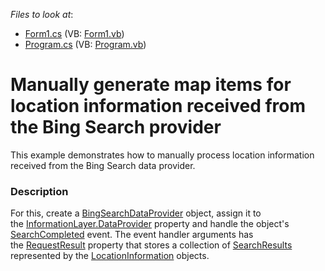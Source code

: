 <!-- default file list -->
*Files to look at*:

* [Form1.cs](./CS/MapControl_SearchProcessing/Form1.cs) (VB: [Form1.vb](./VB/MapControl_SearchProcessing/Form1.vb))
* [Program.cs](./CS/MapControl_SearchProcessing/Program.cs) (VB: [Program.vb](./VB/MapControl_SearchProcessing/Program.vb))
<!-- default file list end -->
# Manually generate map items for location information received from the Bing Search provider


This example demonstrates how to manually process location information received from the Bing Search data provider.


<h3>Description</h3>

For this, create a&nbsp;<a href="https://documentation.devexpress.com/#WindowsForms/clsDevExpressXtraMapBingSearchDataProvidertopic">BingSearchDataProvider</a> object, assign it to the&nbsp;<a href="https://documentation.devexpress.com/#WindowsForms/DevExpressXtraMapInformationLayer_DataProvidertopic">InformationLayer.DataProvider</a> property and handle the&nbsp;object's <a href="https://documentation.devexpress.com/#WindowsForms/DevExpressXtraMapBingSearchDataProvider_SearchCompletedtopic">SearchCompleted</a> event. The event handler arguments has the&nbsp;<a href="https://documentation.devexpress.com/#WindowsForms/DevExpressXtraMapBingSearchCompletedEventArgs_RequestResulttopic">RequestResult</a>&nbsp;property that stores a collection of&nbsp;<a href="https://documentation.devexpress.com/#WindowsForms/DevExpressXtraMapSearchRequestResult_SearchResultstopic">SearchResults</a>&nbsp; represented by the&nbsp;<a href="https://documentation.devexpress.com/#WindowsForms/clsDevExpressXtraMapLocationInformationtopic">LocationInformation</a>&nbsp;objects.

<br/>


